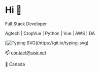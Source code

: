 # Hi 👋
Full Stack Developer

Agtech | CropVue | Python | Vue | AWS | DA

[![Typing SVG](https://readme-typing-svg.herokuapp.com?lines=Sisir+Ghimire+Chettri;Full-stack+development;Agtech;CropVue;)](https://git.io/typing-svg)

📫 [contact@sisir.net](mailto:contact@sisir.net)

🍁 Canada
